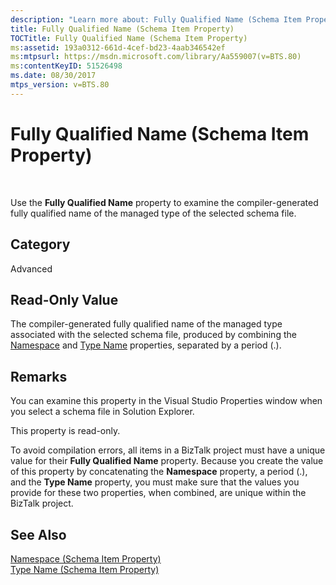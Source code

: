 ```yaml
---
description: "Learn more about: Fully Qualified Name (Schema Item Property)"
title: Fully Qualified Name (Schema Item Property)
TOCTitle: Fully Qualified Name (Schema Item Property)
ms:assetid: 193a0312-661d-4cef-bd23-4aab346542ef
ms:mtpsurl: https://msdn.microsoft.com/library/Aa559007(v=BTS.80)
ms:contentKeyID: 51526498
ms.date: 08/30/2017
mtps_version: v=BTS.80
---
```


# Fully Qualified Name (Schema Item Property)

 

Use the **Fully Qualified Name** property to examine the compiler-generated fully qualified name of the managed type of the selected schema file.

## Category

Advanced

## Read-Only Value

The compiler-generated fully qualified name of the managed type associated with the selected schema file, produced by combining the [Namespace](namespace-schema-item-property.md) and [Type Name](type-name-schema-item-property.md) properties, separated by a period (.).

## Remarks

You can examine this property in the Visual Studio Properties window when you select a schema file in Solution Explorer.

This property is read-only.

To avoid compilation errors, all items in a BizTalk project must have a unique value for their **Fully Qualified Name** property. Because you create the value of this property by concatenating the **Namespace** property, a period (.), and the **Type Name** property, you must make sure that the values you provide for these two properties, when combined, are unique within the BizTalk project.

## See Also

[Namespace (Schema Item Property)](namespace-schema-item-property.md)  
[Type Name (Schema Item Property)](type-name-schema-item-property.md)

